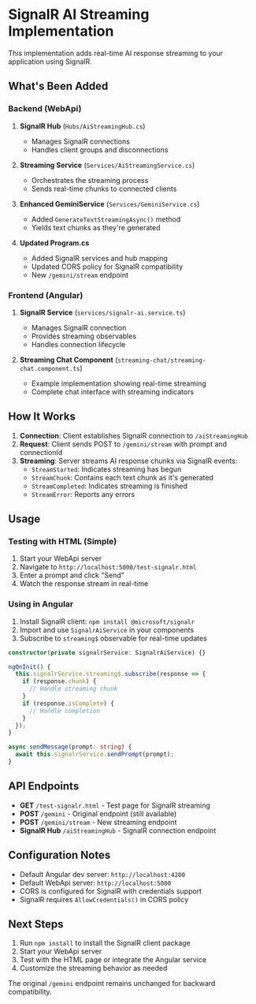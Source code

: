 # SignalR AI Streaming Implementation

This implementation adds real-time AI response streaming to your application using SignalR.

## What's Been Added

### Backend (WebApi)

1. **SignalR Hub** (`Hubs/AiStreamingHub.cs`)
   - Manages SignalR connections
   - Handles client groups and disconnections

2. **Streaming Service** (`Services/AiStreamingService.cs`)
   - Orchestrates the streaming process
   - Sends real-time chunks to connected clients

3. **Enhanced GeminiService** (`Services/GeminiService.cs`)
   - Added `GenerateTextStreamingAsync()` method
   - Yields text chunks as they're generated

4. **Updated Program.cs**
   - Added SignalR services and hub mapping
   - Updated CORS policy for SignalR compatibility
   - New `/gemini/stream` endpoint

### Frontend (Angular)

1. **SignalR Service** (`services/signalr-ai.service.ts`)
   - Manages SignalR connection
   - Provides streaming observables
   - Handles connection lifecycle

2. **Streaming Chat Component** (`streaming-chat/streaming-chat.component.ts`)
   - Example implementation showing real-time streaming
   - Complete chat interface with streaming indicators

## How It Works

1. **Connection**: Client establishes SignalR connection to `/aiStreamingHub`
2. **Request**: Client sends POST to `/gemini/stream` with prompt and connectionId
3. **Streaming**: Server streams AI response chunks via SignalR events:
   - `StreamStarted`: Indicates streaming has begun
   - `StreamChunk`: Contains each text chunk as it's generated
   - `StreamCompleted`: Indicates streaming is finished
   - `StreamError`: Reports any errors

## Usage

### Testing with HTML (Simple)

1. Start your WebApi server
2. Navigate to `http://localhost:5000/test-signalr.html`
3. Enter a prompt and click "Send"
4. Watch the response stream in real-time

### Using in Angular

1. Install SignalR client: `npm install @microsoft/signalr`
2. Import and use `SignalrAiService` in your components
3. Subscribe to `streaming$` observable for real-time updates

```typescript
constructor(private signalrService: SignalrAiService) {}

ngOnInit() {
  this.signalrService.streaming$.subscribe(response => {
    if (response.chunk) {
      // Handle streaming chunk
    }
    if (response.isComplete) {
      // Handle completion
    }
  });
}

async sendMessage(prompt: string) {
  await this.signalrService.sendPrompt(prompt);
}
```

## API Endpoints

- **GET** `/test-signalr.html` - Test page for SignalR streaming
- **POST** `/gemini` - Original endpoint (still available)
- **POST** `/gemini/stream` - New streaming endpoint
- **SignalR Hub** `/aiStreamingHub` - SignalR connection endpoint

## Configuration Notes

- Default Angular dev server: `http://localhost:4200`
- Default WebApi server: `http://localhost:5000`
- CORS is configured for SignalR with credentials support
- SignalR requires `AllowCredentials()` in CORS policy

## Next Steps

1. Run `npm install` to install the SignalR client package
2. Start your WebApi server
3. Test with the HTML page or integrate the Angular service
4. Customize the streaming behavior as needed

The original `/gemini` endpoint remains unchanged for backward compatibility.